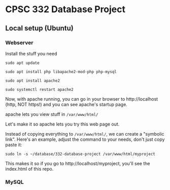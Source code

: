 # CPSC 332 Database Project

## Local setup (Ubuntu)

### Webserver 

Install the stuff you need

`sudo apt update`

`sudo apt install php libapache2-mod-php php-mysql`

`sudo apt install apache2`

`sudo systemctl restart apache2`

Now, with apache running, you can go in your browser to http://localhost (http, NOT https!) and you can see apache's startup page.

apache lets you view stuff in `/var/www/html/`

Let's make it so apache lets you try this web page out.

Instead of copying everything to `/var/www/html/`, we can create a "symbolic link". Here's an example, adjust the command to your needs, don't just copy paste it:

`sudo ln -s ~/database/332-database-project /var/www/html/myproject`

This makes it so if you go to http://localhost/myproject, you'll see the index.html of this repo.

### MySQL
